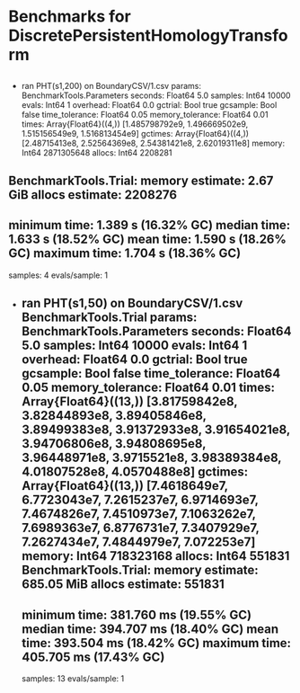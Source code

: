 # Benchmarks for DiscretePersistentHomologyTransform


##
- ran PHT(s1,200) on BoundaryCSV/1.csv
  params: BenchmarkTools.Parameters
    seconds: Float64 5.0
    samples: Int64 10000
    evals: Int64 1
    overhead: Float64 0.0
    gctrial: Bool true
    gcsample: Bool false
    time_tolerance: Float64 0.05
    memory_tolerance: Float64 0.01
  times: Array{Float64}((4,)) [1.485798792e9, 1.496669502e9, 1.515156549e9, 1.516813454e9]
  gctimes: Array{Float64}((4,)) [2.48715413e8, 2.52564369e8, 2.54381421e8, 2.62019311e8]
  memory: Int64 2871305648
  allocs: Int64 2208281

BenchmarkTools.Trial: 
  memory estimate:  2.67 GiB
  allocs estimate:  2208276
  --------------
  minimum time:     1.389 s (16.32% GC)
  median time:      1.633 s (18.52% GC)
  mean time:        1.590 s (18.26% GC)
  maximum time:     1.704 s (18.36% GC)
  --------------
  samples:          4
  evals/sample:     1

- ran PHT(s1,50) on BoundaryCSV/1.csv 
BenchmarkTools.Trial
  params: BenchmarkTools.Parameters
    seconds: Float64 5.0
    samples: Int64 10000
    evals: Int64 1
    overhead: Float64 0.0
    gctrial: Bool true
    gcsample: Bool false
    time_tolerance: Float64 0.05
    memory_tolerance: Float64 0.01
  times: Array{Float64}((13,)) [3.81759842e8, 3.82844893e8, 3.89405846e8, 3.89499383e8, 3.91372933e8, 3.91654021e8, 3.94706806e8, 3.94808695e8, 3.96448971e8, 3.9715521e8, 3.98389384e8, 4.01807528e8, 4.0570488e8]
  gctimes: Array{Float64}((13,)) [7.4618649e7, 6.7723043e7, 7.2615237e7, 6.9714693e7, 7.4674826e7, 7.4510973e7, 7.1063262e7, 7.6989363e7, 6.8776731e7, 7.3407929e7, 7.2627434e7, 7.4844979e7, 7.072253e7]
  memory: Int64 718323168
  allocs: Int64 551831
BenchmarkTools.Trial: 
  memory estimate:  685.05 MiB
  allocs estimate:  551831
  --------------
  minimum time:     381.760 ms (19.55% GC)
  median time:      394.707 ms (18.40% GC)
  mean time:        393.504 ms (18.42% GC)
  maximum time:     405.705 ms (17.43% GC)
  --------------
  samples:          13
  evals/sample:     1
